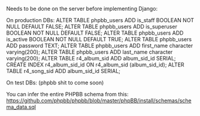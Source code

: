 Needs to be done on the server before implementing Django:

On production DBs:
ALTER TABLE phpbb_users ADD is_staff BOOLEAN NOT NULL DEFAULT FALSE;
ALTER TABLE phpbb_users ADD is_superuser BOOLEAN NOT NULL DEFAULT FALSE;
ALTER TABLE phpbb_users ADD is_active BOOLEAN NOT NULL DEFAULT TRUE;
ALTER TABLE phpbb_users ADD password TEXT;
ALTER TABLE phpbb_users ADD first_name character varying(200);
ALTER TABLE phpbb_users ADD last_name character varying(200);
ALTER TABLE r4_album_sid ADD album_sid_id SERIAL;
CREATE INDEX r4_album_sid_id ON r4_album_sid (album_sid_id);
ALTER TABLE r4_song_sid ADD album_sid_id SERIAL;

On test DBs:
(phpbb shit to come soon)

You can infer the entire PHPBB schema from this:
https://github.com/phpbb/phpbb/blob/master/phpBB/install/schemas/schema_data.sql

